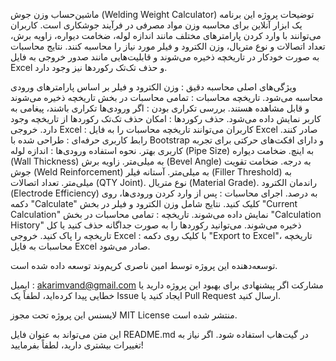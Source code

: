 ماشین‌حساب وزن جوش (Welding Weight Calculator)
توضیحات پروژه
این برنامه یک ابزار آنلاین برای محاسبه وزن مواد مصرفی در فرآیند جوشکاری است. کاربران می‌توانند با وارد کردن پارامترهای مختلف مانند اندازه لوله، ضخامت دیواره، زاویه برش، تعداد اتصالات و نوع متریال، وزن الکترود و فیلر مورد نیاز را محاسبه کنند. نتایج محاسبات به صورت خودکار در تاریخچه ذخیره می‌شوند و قابلیت‌هایی مانند صدور خروجی به فایل Excel و حذف تک‌تک رکوردها نیز وجود دارد.

ویژگی‌های اصلی
محاسبه دقیق : وزن الکترود و فیلر بر اساس پارامترهای ورودی محاسبه می‌شود.
تاریخچه محاسبات : تمامی محاسبات در بخش تاریخچه ذخیره می‌شوند و قابل مشاهده هستند.
بررسی تکراری بودن : اگر ورودی‌ها تکراری باشند، پیغامی به کاربر نمایش داده می‌شود.
حذف رکوردها : امکان حذف تک‌تک رکوردها از تاریخچه وجود دارد.
خروجی Excel : کاربران می‌توانند تاریخچه محاسبات را به فایل Excel صادر کنند.
رابط کاربری حرفه‌ای : طراحی شده با Bootstrap و دارای افکت‌های حرکتی برای تجربه کاربری بهتر.
نحوه استفاده
ورودی‌ها :
اندازه لوله (Pipe Size) به اینچ.
ضخامت دیواره (Wall Thickness) به میلی‌متر.
زاویه برش (Bevel Angle) به درجه.
ضخامت تقویت جوش (Weld Reinforcement) به میلی‌متر.
آستانه فیلر (Filler Threshold) به میلی‌متر.
تعداد اتصالات (QTY Joint).
نوع متریال (Material Grade).
راندمان الکترود (Electrode Efficiency) به درصد.
اجرای محاسبات :
پس از وارد کردن ورودی‌ها، روی دکمه "Calculate" کلیک کنید.
نتایج شامل وزن الکترود و فیلر در بخش "Current Calculation" نمایش داده می‌شوند.
تاریخچه :
تمامی محاسبات در بخش "Calculation History" ذخیره می‌شوند.
می‌توانید رکوردها را به صورت جداگانه حذف کنید یا کل تاریخچه را پاک کنید.
خروجی Excel :
با کلیک روی دکمه "Export to Excel"، تاریخچه محاسبات به فایل Excel صادر می‌شود.


توسعه‌دهنده
این پروژه توسط امین ناصری کریم‌وند توسعه داده شده است.

ایمیل : akarimvand@gmail.com
مشارکت
اگر پیشنهادی برای بهبود این پروژه دارید یا خطایی پیدا کرده‌اید، لطفاً یک Issue ایجاد کنید یا Pull Request ارسال کنید.

لایسنس
این پروژه تحت مجوز MIT License منتشر شده است.

این متن می‌تواند به عنوان فایل README.md در گیت‌هاب استفاده شود. اگر نیاز به تغییرات بیشتری دارید، لطفاً بفرمایید!


